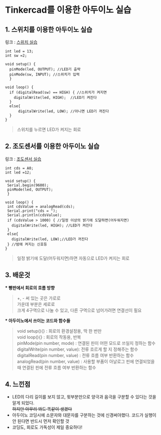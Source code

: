 Tinkercad를 이용한 아두이노 실습
================

__1. 스위치를 이용한 아두이노 실습__
------------------------------
 링크 : [스위치 실습](https://www.tinkercad.com/things/fmpnHbScCPv)

```
int led = 13;
int sw =2;

void setup() { 
  pinMode(led, OUTPUT); //LED기 츨략
  pinMode(sw, INPUT); //스위치가 입력
  }

void loop() {
  if (digitalRead(sw) == HIGH) { //스위치가 켜지면
    digitalWrite(led, HIGH);  //LED기 켜진다
  }
  else{
      digitalWrite(led, LOW); //아니면 LED기 꺼진다
  }
}
```

>스위치를 누르면 LED가 켜지는 회로

__2. 조도센서를 이용한 아두이노 실습__
------------------------------
 링크 : [조도센서 실습](https://www.tinkercad.com/things/iJNozkzV0hE)
 
 ```
 int cds = A0;
int led =12;

void setup() { 
  Serial.begin(9600);
  pinMode(led, OUTPUT);
  }

void loop() {
  int cdsValue = analogRead(cds);
  Serial.print("cds = ");
  Serial.println(cdsValue);
  if (cdsValue > 1000) { //일정 이상의 밝기에 도달하면(어두워지면)
    digitalWrite(led, HIGH); //LED가 켜진다
  }
  else{
    digitalWrite(led, LOW);//LED가 꺼진다
  } //밤에 켜지는 신호등
}
```
>일정 밝기에 도달(어두워지면)하면 자동으로 LED가 켜지는 회로

__3. 배운것__
----------
__* 빵판에서 회로의 흐름 방향__
>+, - 써 있는 곳은 가로로\
>가운데 부분은 세로로\
>크게 4구역으로 나눌 수 있고, 다른 구역으로 넘어가려면 연결선이 필요

__* 아두이노에서 쓰이는 코드와 함수들__
>void setup(){} : 회로의 환경설정용, 딱 한 번만\
>void loop(){} : 회로의 작동용, 반복\
>pinMode(pin number, mode) : 연결된 핀이 어떤 모드로 쓰일지 정하는 함수\
>digitalWrite(pin number, value): 전류 흐르게 할 지 정해주는 함수\
>digitalRead(pin number, value) : 전류 흐름 여부 반환하는 함수\
>analogRead(pin number, value) : 사용할 부품이 아날로그 핀에 연결되었을 때 연결된 핀에 전류 흐름 여부 반환하는 함수

__4. 느낀점__
---------
* LED의 다리 길이를 보지 않고, 윗부분만으로 양극과 음극을 구분할 수 있다는 것을 알게 되었다.\
~~하지만 아무리 봐도 똑같이 생겼다~~
* 아두이노 코딩시에 소문자와 대문자를 구분하는 것에 신경써야했다. 코드가 실행이 안 된다면 반드시 먼저 확인할 것
* 코딩도, 회로도 가독성이 제일 중요하다!
